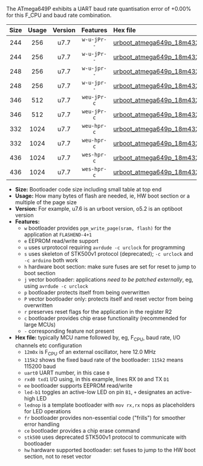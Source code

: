 The ATmega649P exhibits a UART baud rate quantisation error of +0.00% for this F_CPU and baud rate combination.

|Size|Usage|Version|Features|Hex file|
|:-:|:-:|:-:|:-:|:--|
|244|256|u7.7|`w-u-jPr--`|[urboot_atmega649p_18m432x_++19k2_uart0_rxe0_txe1_led+b5.hex](https://raw.githubusercontent.com/stefanrueger/urboot.hex/main/mcus/atmega649p/external_oscillator/fcpu_18m432x/br_++19k2/urboot_atmega649p_18m432x_++19k2_uart0_rxe0_txe1_led+b5.hex)|
|244|256|u7.7|`w-u-jPr--`|[urboot_atmega649p_18m432x_++19k2_uart0_rxe0_txe1_lednop.hex](https://raw.githubusercontent.com/stefanrueger/urboot.hex/main/mcus/atmega649p/external_oscillator/fcpu_18m432x/br_++19k2/urboot_atmega649p_18m432x_++19k2_uart0_rxe0_txe1_lednop.hex)|
|248|256|u7.7|`w-u-jpr--`|[urboot_atmega649p_18m432x_++19k2_uart0_rxe0_txe1_led+b5_fr.hex](https://raw.githubusercontent.com/stefanrueger/urboot.hex/main/mcus/atmega649p/external_oscillator/fcpu_18m432x/br_++19k2/urboot_atmega649p_18m432x_++19k2_uart0_rxe0_txe1_led+b5_fr.hex)|
|248|256|u7.7|`w-u-jpr--`|[urboot_atmega649p_18m432x_++19k2_uart0_rxe0_txe1_lednop_fr.hex](https://raw.githubusercontent.com/stefanrueger/urboot.hex/main/mcus/atmega649p/external_oscillator/fcpu_18m432x/br_++19k2/urboot_atmega649p_18m432x_++19k2_uart0_rxe0_txe1_lednop_fr.hex)|
|346|512|u7.7|`weu-jPr-c`|[urboot_atmega649p_18m432x_++19k2_uart0_rxe0_txe1_ee_led+b5_fr_ce.hex](https://raw.githubusercontent.com/stefanrueger/urboot.hex/main/mcus/atmega649p/external_oscillator/fcpu_18m432x/br_++19k2/urboot_atmega649p_18m432x_++19k2_uart0_rxe0_txe1_ee_led+b5_fr_ce.hex)|
|346|512|u7.7|`weu-jPr-c`|[urboot_atmega649p_18m432x_++19k2_uart0_rxe0_txe1_ee_lednop_fr_ce.hex](https://raw.githubusercontent.com/stefanrueger/urboot.hex/main/mcus/atmega649p/external_oscillator/fcpu_18m432x/br_++19k2/urboot_atmega649p_18m432x_++19k2_uart0_rxe0_txe1_ee_lednop_fr_ce.hex)|
|332|1024|u7.7|`weu-hpr-c`|[urboot_atmega649p_18m432x_++19k2_uart0_rxe0_txe1_ee_led+b5_fr_ce_hw.hex](https://raw.githubusercontent.com/stefanrueger/urboot.hex/main/mcus/atmega649p/external_oscillator/fcpu_18m432x/br_++19k2/urboot_atmega649p_18m432x_++19k2_uart0_rxe0_txe1_ee_led+b5_fr_ce_hw.hex)|
|332|1024|u7.7|`weu-hpr-c`|[urboot_atmega649p_18m432x_++19k2_uart0_rxe0_txe1_ee_lednop_fr_ce_hw.hex](https://raw.githubusercontent.com/stefanrueger/urboot.hex/main/mcus/atmega649p/external_oscillator/fcpu_18m432x/br_++19k2/urboot_atmega649p_18m432x_++19k2_uart0_rxe0_txe1_ee_lednop_fr_ce_hw.hex)|
|436|1024|u7.7|`wes-hpr-c`|[urboot_atmega649p_18m432x_++19k2_uart0_rxe0_txe1_ee_led+b5_fr_ce_stk500_hw.hex](https://raw.githubusercontent.com/stefanrueger/urboot.hex/main/mcus/atmega649p/external_oscillator/fcpu_18m432x/br_++19k2/urboot_atmega649p_18m432x_++19k2_uart0_rxe0_txe1_ee_led+b5_fr_ce_stk500_hw.hex)|
|436|1024|u7.7|`wes-hpr-c`|[urboot_atmega649p_18m432x_++19k2_uart0_rxe0_txe1_ee_lednop_fr_ce_stk500_hw.hex](https://raw.githubusercontent.com/stefanrueger/urboot.hex/main/mcus/atmega649p/external_oscillator/fcpu_18m432x/br_++19k2/urboot_atmega649p_18m432x_++19k2_uart0_rxe0_txe1_ee_lednop_fr_ce_stk500_hw.hex)|

- **Size:** Bootloader code size including small table at top end
- **Usage:** How many bytes of flash are needed, ie, HW boot section or a multiple of the page size
- **Version:** For example, u7.6 is an urboot version, o5.2 is an optiboot version
- **Features:**
  + `w` bootloader provides `pgm_write_page(sram, flash)` for the application at `FLASHEND-4+1`
  + `e` EEPROM read/write support
  + `u` uses urprotocol requiring `avrdude -c urclock` for programming
  + `s` uses skeleton of STK500v1 protocol (deprecated); `-c urclock` and `-c arduino` both work
  + `h` hardware boot section: make sure fuses are set for reset to jump to boot section
  + `j` vector bootloader: applications *need to be patched externally*, eg, using `avrdude -c urclock`
  + `p` bootloader protects itself from being overwritten
  + `P` vector bootloader only: protects itself and reset vector from being overwritten
  + `r` preserves reset flags for the application in the register R2
  + `c` bootloader provides chip erase functionality (recommended for large MCUs)
  + `-` corresponding feature not present
- **Hex file:** typically MCU name followed by, eg, F<sub>CPU</sub>, baud rate, I/O channels etc configuration
  + `12m0x` is F<sub>CPU</sub> of an external oscillator, here 12.0 MHz
  + `115k2` shows the fixed baud rate of the bootloader: `115k2` means 115200 baud
  + `uart0` UART number, in this case `0`
  + `rxd0 txd1` I/O using, in this example, lines RX `D0` and TX `D1`
  + `ee` bootloader supports EEPROM read/write
  + `led-b1` toggles an active-low LED on pin `B1`, `+` designates an active-high LED
  + `lednop` is a template bootloader with `mov rx,rx` nops as placeholders for LED operations
  + `fr` bootloader provides non-essential code ("frills") for smoother error handling
  + `ce` bootloader provides a chip erase command
  + `stk500` uses deprecated STK500v1 protocol to communicate with bootloader
  + `hw` hardware supported bootloader: set fuses to jump to the HW boot section, not to reset vector

